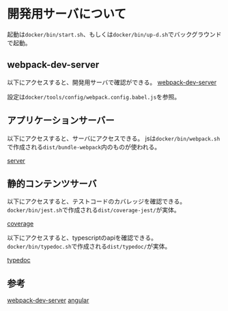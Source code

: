 # 開発用サーバについて

起動は`docker/bin/start.sh`、もしくは`docker/bin/up-d.sh`でバックグラウンドで起動。

## webpack-dev-server

以下にアクセスすると、開発用サーバで確認ができる。
[webpack-dev-server](http://192.168.50.10:8080/webpack-dev-server/)

設定は`docker/tools/config/webpack.config.babel.js`を参照。

## アプリケーションサーバー
以下にアクセスすると、サーバにアクセスできる。
jsは`docker/bin/webpack.sh`で作成される`dist/bundle-webpack`内のものが使われる。

[server](http://192.168.50.10/)

## 静的コンテンツサーバ

以下にアクセスすると、テストコードのカバレッジを確認できる。
`docker/bin/jest.sh`で作成される`dist/coverage-jest/`が実体。

[coverage](http://192.168.50.10/coverage/)

以下にアクセスすると、typescriptのapiを確認できる。
`docker/bin/typedoc.sh`で作成される`dist/typedoc/`が実体。

[typedoc](http://192.168.50.10/typedoc/)

## 参考
[webpack-dev-server][*1]
[angular][*2]

[*1]:https://webpack.github.io/docs/webpack-dev-server.html
[*2]:https://qiita.com/ovrmrw/items/56364a4b673c03e20bba
